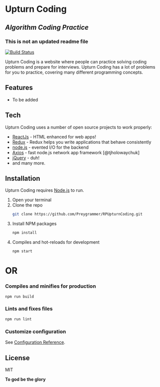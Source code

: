 # Upturn Coding

## _Algorithm Coding Practice_

### This is not an updated readme file

[![Build Status](https://travis-ci.org/joemccann/dillinger.svg?branch=master)](https://github.com/Preygrammer/RPUpturnCoding.git)

Upturn Coding is a website where people can practice solving coding problems and prepare for interviews. Upturn Coding has a lot of problems for you to practice, covering many different programming concepts.

## Features

- To be added

## Tech

Upturn Coding uses a number of open source projects to work properly:

- [ReactJs] - HTML enhanced for web apps!
- [Redux] - Redux helps you write applications that behave consistently
- [node.js] - evented I/O for the backend
- [Axios] - fast node.js network app framework [@tjholowaychuk]
- [jQuery] - duh!
- and many more.

## Installation

Upturn Coding requires [Node.js](https://nodejs.org/) to run.

1. Open your terminal
2. Clone the repo
   ```sh
   git clone https://github.com/Preygrammer/RPUpturnCoding.git
   ```
3. Install NPM packages
   ```sh
   npm install
   ```
4. Compiles and hot-reloads for development
   ```
   npm start
   ```

# OR

### Compiles and minifies for production

```
npm run build
```

### Lints and fixes files

```
npm run lint
```

### Customize configuration

See [Configuration Reference](https://reactjs.org/docs/create-a-new-react-app.html).

## License

MIT

**To god be the glory**

[//]: # "These are reference links used in the body of this note and get stripped out when the markdown processor does its job. There is no need to format nicely because it shouldn't be seen. Thanks SO - http://stackoverflow.com/questions/4823468/store-comments-in-markdown-syntax"
[node.js]: http://nodejs.org
[axios]: https://github.com/axios/axios
[jquery]: https://jquery.com
[reactjs]: https://reactjs.org/
[redux]: https://reduxjs.org/
